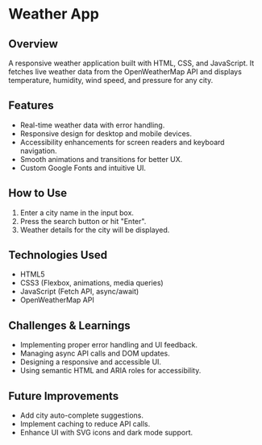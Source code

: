 # Weather App

## Overview
A responsive weather application built with HTML, CSS, and JavaScript. It fetches live weather data from the OpenWeatherMap API and displays temperature, humidity, wind speed, and pressure for any city.



## Features
- Real-time weather data with error handling.
- Responsive design for desktop and mobile devices.
- Accessibility enhancements for screen readers and keyboard navigation.
- Smooth animations and transitions for better UX.
- Custom Google Fonts and intuitive UI.

## How to Use
1. Enter a city name in the input box.
2. Press the search button or hit "Enter".
3. Weather details for the city will be displayed.

## Technologies Used
- HTML5
- CSS3 (Flexbox, animations, media queries)
- JavaScript (Fetch API, async/await)
- OpenWeatherMap API

## Challenges & Learnings
- Implementing proper error handling and UI feedback.
- Managing async API calls and DOM updates.
- Designing a responsive and accessible UI.
- Using semantic HTML and ARIA roles for accessibility.

## Future Improvements
- Add city auto-complete suggestions.
- Implement caching to reduce API calls.
- Enhance UI with SVG icons and dark mode support.
